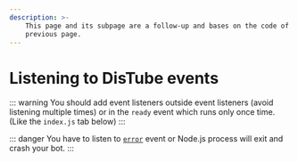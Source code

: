 ```yaml
---
description: >-
    This page and its subpage are a follow-up and bases on the code of the
    previous page.
---
```


# Listening to DisTube events

::: warning
You should add event listeners outside event listeners (avoid listening multiple times) or in the `ready` event which runs only once time. (Like the `index.js` tab below)
:::

::: danger
You have to listen to [`error`](error-event.md) event or Node.js process will exit and crash your bot.
:::
